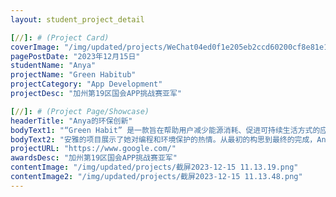 ```yaml
---
layout: student_project_detail

[//]: # (Project Card)
coverImage: "/img/updated/projects/WeChat04ed0f1e205eb2ccd60200cf8e81e149.png"
pagePostDate: "2023年12月15日"
studentName: "Anya"
projectName: "Green Habitub"
projectCategory: "App Development"
projectDesc: "加州第19区国会APP挑战赛亚军"

[//]: # (Project Page/Showcase)
headerTitle: "Anya的环保创新"
bodyText1: "“Green Habit” 是一款旨在帮助用户减少能源消耗、促进可持续生活方式的应用。它通过不断的提醒和建议，鼓励用户在日常生活中做出环保选择。"
bodyText2: "安雅的项目展示了她对编程和环境保护的热情。从最初的构思到最终的完成，Anya展示了将编程技术与环境概念相结合的过程。"
projectURL: "https://www.google.com/"
awardsDesc: "加州第19区国会APP挑战赛亚军"
contentImage: "/img/updated/projects/截屏2023-12-15 11.13.19.png"
contentImage2: "/img/updated/projects/截屏2023-12-15 11.13.48.png"
---
```

